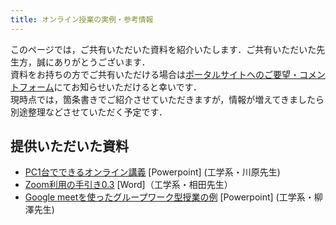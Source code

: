```yaml
---
title: オンライン授業の実例・参考情報
---
```

このページでは，ご共有いただいた資料を紹介いたします．ご共有いただいた先生方，誠にありがとうございます．  
資料をお持ちの方でご共有いただける場合は[ポータルサイトへのご要望・コメントフォーム](https://forms.gle/hsyvqzsYpCCvEQRo9)にてお知らせいただけると幸いです．  
現時点では，箇条書きでご紹介させていただきますが，情報が増えてきましたら別途整理などさせていただく予定です．

<!--
* [Google meetを使ったグループワーク型授業](resources/Google meetを使ったグループワーク型授業.pdf) 工学系研究科 機械工学専攻 准教授 柳澤秀吉 先生
* []
* 

-->
提供いただいた資料
---------------------------

* [PC1台でできるオンライン講義](materials/online_example_1pc.pptx) \[Powerpoint\] (工学系・川原先生)
* [Zoom利用の手引き0.3](materials/zoom_v03.docx) \[Word\]（工学系・相田先生）
* [Google meetを使ったグループワーク型授業の例](materials/google_meet_groupwork.pptx) \[Powerpoint\] (工学系・柳澤先生)